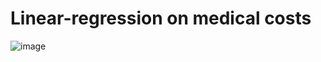 # Linear-regression on medical costs


![image](https://github.com/frandjk/Linear-regression_medical_costs/assets/122131183/d18c6cbf-bf36-4ade-ad40-f7d70474b5b1)
